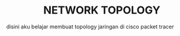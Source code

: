 <h1 align="center">NETWORK TOPOLOGY</h1>
<p>disini aku belajar membuat topology jaringan di cisco packet tracer</p>
